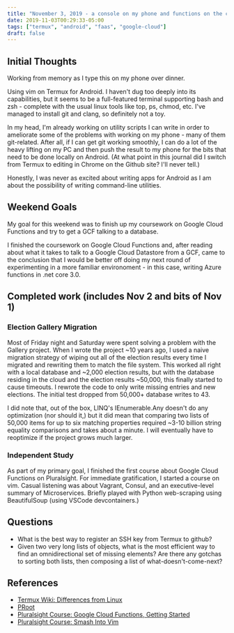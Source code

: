 ```yaml
---
title: "November 3, 2019 - a console on my phone and functions on the cloud"
date: 2019-11-03T00:29:33-05:00
tags: ["termux", "android", "faas", "google-cloud"]
draft: false
---
```


## Initial Thoughts

Working from memory as I type this on my phone over dinner.

Using vim on Termux for Android. I haven't dug too deeply into its capabilities, but it seems to be a full-featured terminal supporting bash and zsh - complete with the usual linux tools like top, ps, chmod, etc. I've managed to install git and clang, so definitely not a toy.

In my head, I'm already working on utility scripts I can write in order to ameliorate some of the problems with working on my phone - many of them git-related. After all, if I can get git working smoothly, I can do a lot of the heavy lifting on my PC and then push the result to my phone for the bits that need to be done locally on Android. (At what point in this journal did I switch from Termux to editing in Chrome on the Github site? I'll never tell.)

Honestly, I was never as excited about writing apps for Android as I am about the possibility of writing command-line utilities.

## Weekend Goals

My goal for this weekend was to finish up my coursework on Google Cloud Functions and try to get a GCF talking to a database.

I finished the coursework on Google Cloud Functions and, after reading about what it takes to talk to a Google Cloud Datastore from a GCF, came to the conclusion that I would be better off doing my next round of experimenting in a more familiar environoment - in this case, writing Azure functions in .net core 3.0.

## Completed work (includes Nov 2 and bits of Nov 1)

### Election Gallery Migration

Most of Friday night and Saturday were spent solving a problem with the Gallery project. When I wrote the project ~10 years ago, I used a naive migration strategy of wiping out all of the election results every time I migrated and rewriting them to match the file system. This worked all right with a local database and ~2,000 election results, but with the database residing in the cloud and the election results ~50,000, this finally started to cause timeouts. I rewrote the code to only write missing entries and new elections. The initial test dropped from 50,000+ database writes to 43.

I did note that, out of the box, LINQ's IEnumerable.Any<T> doesn't do any optimization (nor should it,) but it did mean that comparing two lists of 50,000 items for up to six matching properties required ~3-10 billion string equality comparisons and takes about a minute. I will eventually have to reoptimize if the project grows much larger.

### Independent Study
  
As part of my primary goal, I finished the first course about Google Cloud Functions on Pluralsight. For immediate gratification, I started a course on vim. Casual listening was about Vagrant, Consul, and an executive-level summary of Microservices. Briefly played with Python web-scraping using BeautifulSoup (using VSCode devcontainers.)

## Questions

* What is the best way to register an SSH key from Termux to github?
* Given two very long lists of objects, what is the most efficient way to find an omnidirectional set of missing elements? Are there any gotchas to sorting both lists, then composing a list of what-doesn't-come-next?

## References

* [Termux Wiki: Differences from Linux](https://wiki.termux.com/wiki/Differences_from_Linux)
* [PRoot](https://proot-me.github.io/)
* [Pluralsight Course: Google Cloud Functions, Getting Started](https://app.pluralsight.com/library/courses/google-cloud-functions-getting-started/table-of-contents)
* [Pluralsight Course: Smash Into Vim](https://app.pluralsight.com/library/courses/smash-into-vim/table-of-contents)

